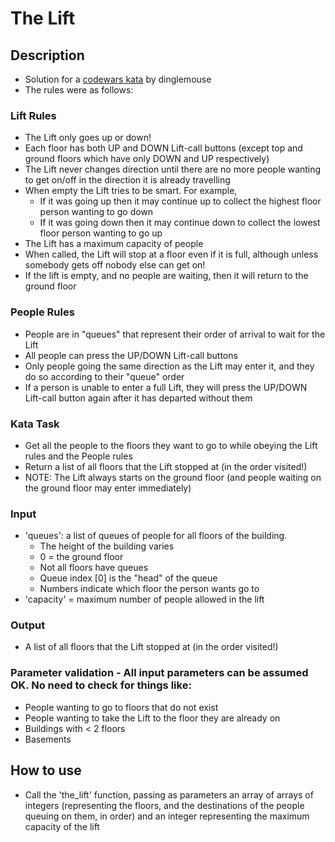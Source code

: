 # The Lift

## Description

* Solution for a [codewars kata](https://www.codewars.com/kata/the-lift/train/ruby) by dinglemouse
* The rules were as follows:

### Lift Rules
- The Lift only goes up or down!
- Each floor has both UP and DOWN Lift-call buttons (except top and ground floors which have only DOWN and UP respectively)
- The Lift never changes direction until there are no more people wanting to get on/off in the direction it is already travelling
- When empty the Lift tries to be smart. For example,
  - If it was going up then it may continue up to collect the highest floor person wanting to go down
  - If it was going down then it may continue down to collect the lowest floor person wanting to go up
- The Lift has a maximum capacity of people
- When called, the Lift will stop at a floor even if it is full, although unless somebody gets off nobody else can get on!
- If the lift is empty, and no people are waiting, then it will return to the ground floor

### People Rules
- People are in "queues" that represent their order of arrival to wait for the Lift
- All people can press the UP/DOWN Lift-call buttons
- Only people going the same direction as the Lift may enter it, and they do so according to their "queue" order
- If a person is unable to enter a full Lift, they will press the UP/DOWN Lift-call button again after it has departed without them

### Kata Task
- Get all the people to the floors they want to go to while obeying the Lift rules and the People rules
- Return a list of all floors that the Lift stopped at (in the order visited!)
- NOTE: The Lift always starts on the ground floor (and people waiting on the ground floor may enter immediately)

### Input
- 'queues': a list of queues of people for all floors of the building.
  - The height of the building varies
  - 0 = the ground floor
  - Not all floors have queues
  - Queue index [0] is the "head" of the queue
  - Numbers indicate which floor the person wants go to
- 'capacity' = maximum number of people allowed in the lift

### Output
- A list of all floors that the Lift stopped at (in the order visited!)

### Parameter validation - All input parameters can be assumed OK. No need to check for things like:
- People wanting to go to floors that do not exist
- People wanting to take the Lift to the floor they are already on
- Buildings with < 2 floors
- Basements

## How to use
* Call the 'the_lift' function, passing as parameters an array of arrays of integers (representing the floors, and the destinations of the people queuing on them, in order) and an integer representing the maximum capacity of the lift
